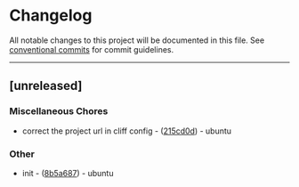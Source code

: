 # Changelog

All notable changes to this project will be documented in this file. See [conventional commits](https://www.conventionalcommits.org/) for commit guidelines.

---
## [unreleased]

### Miscellaneous Chores

- correct the project url in cliff config - ([215cd0d](https://github.com/XFreeMing/algorithms-rust/commit/215cd0d596ff8bf9ae1662a09ed7aafa383865ef)) - ubuntu

### Other

- init - ([8b5a687](https://github.com/XFreeMing/algorithms-rust/commit/8b5a6877f5b834382875f411a12c7c72a35d5dc4)) - ubuntu

<!-- generated by git-cliff -->
